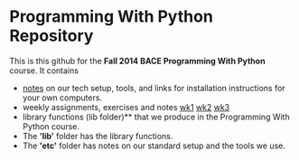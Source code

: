 # Programming With Python Repository

This is this github for the **Fall 2014 BACE Programming With Python** course. It contains
+ [notes](https://github.com/programmingwithpython/PWP/tree/master/etc) on our tech setup, tools, and links for installation instructions for your own computers.
+ weekly assignments, exercises and notes [wk1](tree/master/week1) [wk2](tree/master/week2) [wk3](tree/master/week3)
+ library functions (lib folder)** that we produce in the Programming With Python course. 
+ The **'lib'** folder has the library functions. 
+ The **'etc'** folder has notes on our standard setup and the tools we use.  

